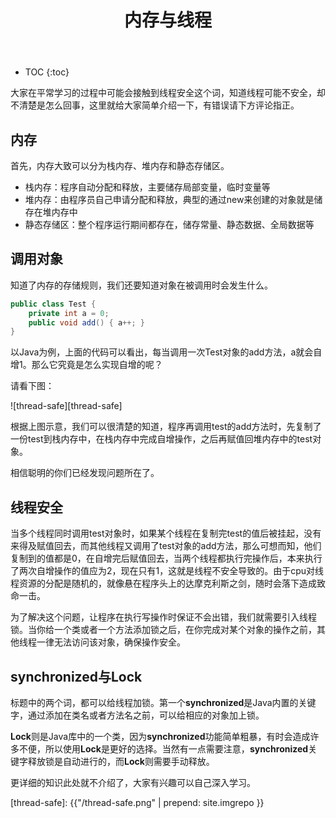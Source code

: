 ﻿---
layout: post
title: 内存与线程
tags: Memory Thread Thread-Lock
categories: tech-Thread
excerpt: Why not have a try?
---

* TOC
{:toc}

大家在平常学习的过程中可能会接触到线程安全这个词，知道线程可能不安全，却不清楚是怎么回事，这里就给大家简单介绍一下，有错误请下方评论指正。

## 内存

首先，内存大致可以分为栈内存、堆内存和静态存储区。
- 栈内存：程序自动分配和释放，主要储存局部变量，临时变量等
- 堆内存：由程序员自己申请分配和释放，典型的通过new来创建的对象就是储存在堆内存中
- 静态存储区：整个程序运行期间都存在，储存常量、静态数据、全局数据等

## 调用对象

知道了内存的存储规则，我们还要知道对象在被调用时会发生什么。

```java
public class Test {
	private int a = 0;
	public void add() { a++; }
}
```

以Java为例，上面的代码可以看出，每当调用一次Test对象的add方法，a就会自增1。那么它究竟是怎么实现自增的呢？

请看下图：

![thread-safe][thread-safe]

根据上图示意，我们可以很清楚的知道，程序再调用test的add方法时，先复制了一份test到栈内存中，在栈内存中完成自增操作，之后再赋值回堆内存中的test对象。

相信聪明的你们已经发现问题所在了。

## 线程安全

当多个线程同时调用test对象时，如果某个线程在复制完test的值后被挂起，没有来得及赋值回去，而其他线程又调用了test对象的add方法，那么可想而知，他们复制到的值都是0，在自增完后赋值回去，当两个线程都执行完操作后，本来执行了两次自增操作的值应为2，现在只有1，这就是线程不安全导致的。由于cpu对线程资源的分配是随机的，就像悬在程序头上的达摩克利斯之剑，随时会落下造成致命一击。

为了解决这个问题，让程序在执行写操作时保证不会出错，我们就需要引入线程锁。当你给一个类或者一个方法添加锁之后，在你完成对某个对象的操作之前，其他线程一律无法访问该对象，确保操作安全。

## synchronized与Lock

标题中的两个词，都可以给线程加锁。第一个**synchronized**是Java内置的关键字，通过添加在类名或者方法名之前，可以给相应的对象加上锁。

**Lock**则是Java库中的一个类，因为**synchronized**功能简单粗暴，有时会造成许多不便，所以使用**Lock**是更好的选择。当然有一点需要注意，**synchronized**关键字释放锁是自动进行的，而**Lock**则需要手动释放。

更详细的知识此处就不介绍了，大家有兴趣可以自己深入学习。

[thread-safe]: {{"/thread-safe.png" | prepend: site.imgrepo }}
